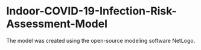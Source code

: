 # Indoor-COVID-19-Infection-Risk-Assessment-Model
The model was created using the open-source modeling software NetLogo. 
